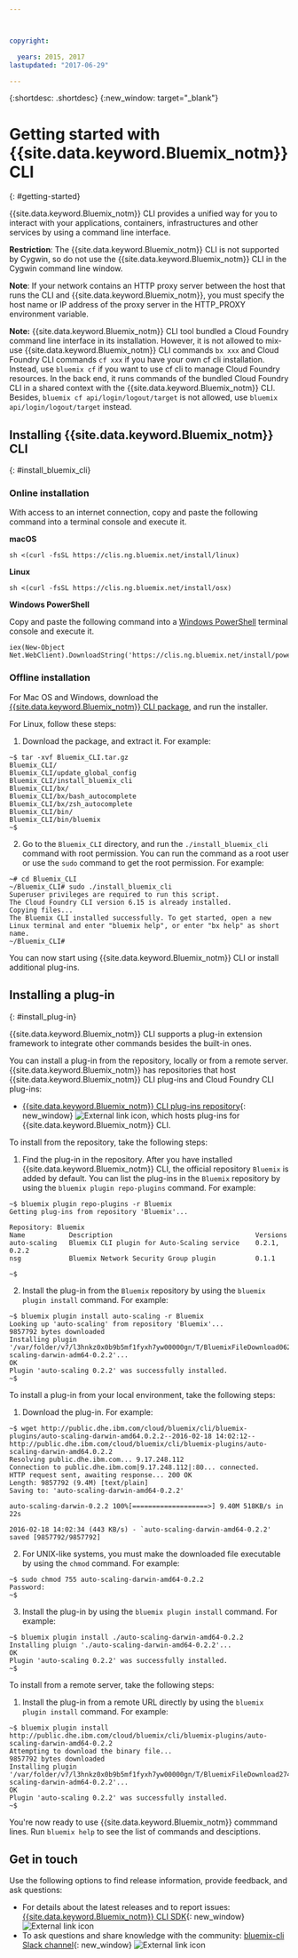 ```yaml
---



copyright:

  years: 2015, 2017
lastupdated: "2017-06-29"

---
```



{:shortdesc: .shortdesc}
{:new_window: target="_blank"}

# Getting started with {{site.data.keyword.Bluemix_notm}} CLI
{: #getting-started}

{{site.data.keyword.Bluemix_notm}} CLI provides a unified way for you to interact with your applications, containers, infrastructures and other services by using a command line interface. 

**Restriction**: The {{site.data.keyword.Bluemix_notm}} CLI is not supported by Cygwin, so do not use the {{site.data.keyword.Bluemix_notm}} CLI in the Cygwin command line window.

**Note**: If your network contains an HTTP proxy server between the host that runs the CLI and {{site.data.keyword.Bluemix_notm}}, you must specify the host name or IP address of the proxy server in the HTTP_PROXY environment variable.

**Note:** {{site.data.keyword.Bluemix_notm}} CLI tool bundled a Cloud Foundry command line interface in its installation. However, it is not allowed to mix-use {{site.data.keyword.Bluemix_notm}} CLI commands `bx xxx` and Cloud Foundry CLI commands `cf xxx` if you have your own cf cli installation. Instead, use `bluemix cf` if you want to use cf cli to manage Cloud Foundry resources. In the back end, it runs commands of the bundled Cloud Foundry CLI in a shared context with the {{site.data.keyword.Bluemix_notm}} CLI.  Besides,  `bluemix cf api/login/logout/target` is not allowed, use `bluemix api/login/logout/target` instead.

## Installing {{site.data.keyword.Bluemix_notm}} CLI
{: #install_bluemix_cli}

<!-- Online installation Currently Production Only! Please don't forget to replace the domain name-->

### Online installation

With access to an internet connection, copy and paste the following command into a terminal console and execute it.

**macOS**
```
sh <(curl -fsSL https://clis.ng.bluemix.net/install/linux)
```

**Linux**
```
sh <(curl -fsSL https://clis.ng.bluemix.net/install/osx)
```

**Windows PowerShell**

Copy and paste the following command into a [Windows PowerShell](https://msdn.microsoft.com/en-us/powershell/scripting/getting-started/getting-started-with-windows-powershell) terminal console and execute it.
```
iex(New-Object Net.WebClient).DownloadString('https://clis.ng.bluemix.net/install/powershell')
```

### Offline installation

<!-- End of online installation -->

For Mac OS and Windows, download the [{{site.data.keyword.Bluemix_notm}} CLI package](/docs/cli/index.html#downloads), and run the installer.

For Linux, follow these steps:

  1. Download the package, and extract it. For example:

  ```
  ~$ tar -xvf Bluemix_CLI.tar.gz
  Bluemix_CLI/
  Bluemix_CLI/update_global_config
  Bluemix_CLI/install_bluemix_cli
  Bluemix_CLI/bx/
  Bluemix_CLI/bx/bash_autocomplete
  Bluemix_CLI/bx/zsh_autocomplete
  Bluemix_CLI/bin/
  Bluemix_CLI/bin/bluemix
  ~$
  ```

  2. Go to the `Bluemix_CLI` directory, and run the `./install_bluemix_cli` command with root permission. You can run the command as a root user or use the `sudo` command to get the root permission. For example:

  ```
  ~# cd Bluemix_CLI
  ~/Bluemix_CLI# sudo ./install_bluemix_cli
  Superuser privileges are required to run this script.
  The Cloud Foundry CLI version 6.15 is already installed.
  Copying files...
  The Bluemix CLI installed successfully. To get started, open a new Linux terminal and enter "bluemix help", or enter "bx help" as short name.
  ~/Bluemix_CLI#
  ```

You can now start using {{site.data.keyword.Bluemix_notm}} CLI or install additional plug-ins.

## Installing a plug-in
{: #install_plug-in}

{{site.data.keyword.Bluemix_notm}} CLI supports a plug-in extension framework to integrate other commands besides the built-in ones.


You can install a plug-in from the repository,  locally or from a remote server. {{site.data.keyword.Bluemix_notm}} has repositories that host {{site.data.keyword.Bluemix_notm}} CLI plug-ins and Cloud Foundry CLI plug-ins:

   * [{{site.data.keyword.Bluemix_notm}} CLI plug-ins repository](http://clis.ng.bluemix.net/ui/repository.html#bluemix-plugins){: new_window} ![External link icon](../../../icons/launch-glyph.svg), which hosts plug-ins  for {{site.data.keyword.Bluemix_notm}} CLI.

To install from the repository, take the following steps:

  1. Find the plug-in in the repository. After you have installed {{site.data.keyword.Bluemix_notm}} CLI, the official repository `Bluemix` is added by default. You can list the plug-ins in the `Bluemix` repository by using the `bluemix plugin repo-plugins` command. For example:

  ```
  ~$ bluemix plugin repo-plugins -r Bluemix
  Getting plug-ins from repository 'Bluemix'...

  Repository: Bluemix
  Name           Description                                    Versions
  auto-scaling   Bluemix CLI plugin for Auto-Scaling service    0.2.1, 0.2.2
  nsg            Bluemix Network Security Group plugin          0.1.1

  ~$
  ```

  2. Install the plug-in from the `Bluemix` repository by using the `bluemix plugin install` command. For example:

  ```
  ~$ bluemix plugin install auto-scaling -r Bluemix
  Looking up 'auto-scaling' from repository 'Bluemix'...
  9857792 bytes downloaded
  Installing plugin '/var/folder/v7/l3hnkz0x0b9b5mf1fyxh7yw00000gn/T/BluemixFileDownload062468676/auto-scaling-darwin-adm64-0.2.2'...
  OK
  Plugin 'auto-scaling 0.2.2' was successfully installed.
  ~$
  ```


To install a plug-in from your local environment, take the following steps:

  1. Download the plug-in. For example:

  ```
  ~$ wget http://public.dhe.ibm.com/cloud/bluemix/cli/bluemix-plugins/auto-scaling-darwin-amd64.0.2.2--2016-02-18 14:02:12-- http://public.dhe.ibm.com/cloud/bluemix/cli/bluemix-plugins/auto-scaling-darwin-amd64.0.2.2
  Resolving public.dhe.ibm.com... 9.17.248.112
  Connection to public.dhe.ibm.com|9.17.248.112|:80... connected.
  HTTP request sent, awaiting response... 200 OK
  Length: 9857792 (9.4M) [text/plain]
  Saving to: 'auto-scaling-darwin-amd64-0.2.2'

  auto-scaling-darwin-0.2.2 100%[===================>] 9.40M 518KB/s in 22s

  2016-02-18 14:02:34 (443 KB/s) - `auto-scaling-darwin-amd64-0.2.2' saved [9857792/9857792]
  ```

  2. For UNIX-like systems, you must make the downloaded file executable by using the `chmod` command. For example:

  ```
  ~$ sudo chmod 755 auto-scaling-darwin-amd64-0.2.2
  Password:
  ~$
  ```

  3. Install the plug-in by using the `bluemix plugin install` command. For example:

  ```
  ~$ bluemix plugin install ./auto-scaling-darwin-amd64-0.2.2
  Installing pluign './auto-scaling-darwin-amd64-0.2.2'...
  OK
  Plugin 'auto-scaling 0.2.2' was successfully installed.
  ~$
  ```

To install from a remote server, take the following steps:

  1. Install the plug-in from a remote URL directly by using the `bluemix plugin install` command. For example:

  ```
  ~$ bluemix plugin install http://public.dhe.ibm.com/cloud/bluemix/cli/bluemix-plugins/auto-scaling-darwin-amd64-0.2.2
  Attempting to download the binary file...
  9857792 bytes downloaded
  Installing plugin '/var/folder/v7/l3hnkz0x0b9b5mf1fyxh7yw00000gn/T/BluemixFileDownload274645142/auto-scaling-darwin-adm64-0.2.2'...
  OK
  Plugin 'auto-scaling 0.2.2' was successfully installed.
  ~$
  ```


You're now ready to use {{site.data.keyword.Bluemix_notm}} commmand lines. Run `bluemix help` to see the list of commands and  desciptions. 

## Get in touch

Use the following options to find release information, provide feedback, and ask questions:
 * For details about the latest releases and to report issues: [{{site.data.keyword.Bluemix_notm}} CLI SDK](https://github.com/IBM-Bluemix/bluemix-cli-sdk){: new_window} ![External link icon](../../../icons/launch-glyph.svg)
 * To ask questions and share knowledge with the community: [bluemix-cli Slack channel](https://dwopen.slack.com/messages/bluemix-cli/){: new_window} ![External link icon](../../../icons/launch-glyph.svg)
